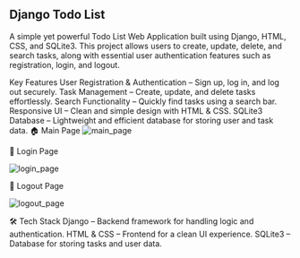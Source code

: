 ## Django Todo List

A simple yet powerful Todo List Web Application built using Django, HTML, CSS, and SQLite3. This project allows users to create, update, delete, and search tasks, along with essential user authentication features such as registration, login, and logout.

Key Features
User Registration & Authentication – Sign up, log in, and log out securely.
Task Management – Create, update, and delete tasks effortlessly.
Search Functionality – Quickly find tasks using a search bar.
Responsive UI – Clean and simple design with HTML & CSS.
SQLite3 Database – Lightweight and efficient database for storing user and task data.
🏠 Main Page
![main_page](https://github.com/user-attachments/assets/128bac4c-a19c-4faa-9f01-fc5d49ee8292)


🔐 Login Page

![login_page](https://github.com/user-attachments/assets/47a1a3cc-a94a-4fa9-9eea-11f9381bbbc8)

🚪 Logout Page

![logout_page](https://github.com/user-attachments/assets/57ffdc1a-86f6-429f-a652-ad79f14c3414)

🛠️ Tech Stack
Django – Backend framework for handling logic and authentication.
HTML & CSS – Frontend for a clean UI experience.
SQLite3 – Database for storing tasks and user data.


